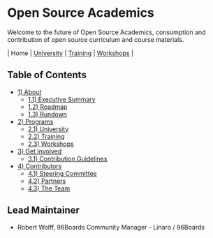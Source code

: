 # Open Source Academics   

Welcome to the future of Open Source Academics, consumption and contribution of open source curriculum and course materials.

| Home | [University](https://github.com/osacademics/university/) | [Training](https://github.com/osacademics/training) | [Workshops](https://github.com/osacademics/workshops/) |

## Table of Contents

- [1) About](about/README.md)
   - [1.1) Executive Summary](about/executive-summary.md)
   - [1.2) Roadmap](about/roadmap.md)
   - [1.3) Rundown](about/rundown.md)
- [2) Programs](programs/README.md)
   - [2.1) University](https://github.com/osacademics/university/)
   - [2.2) Training](https://github.com/osacademics/training/)
   - [2.3) Workshops](https://github.com/osacademics/workshops/)
- [3) Get Involved](get-involved/README.md)
   - [3.1) Contribution Guidelines](get-involved/contribution-guidelines.md)
- [4) Contributors](contributors/README.md)
   - [4.1) Steering Committee](contributors/steering-committee.md)
   - [4.2) Partners](contributors/partners.md)
   - [4.3) The Team](contributors/team.md)

## Lead Maintainer

- Robert Wolff, 96Boards Community Manager - Linaro / 96Boards

